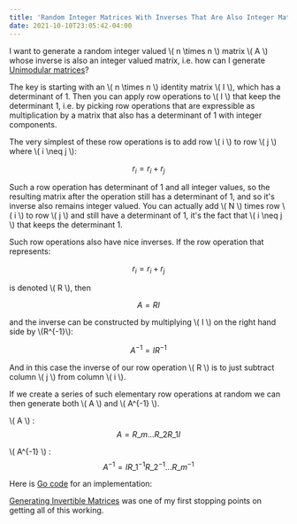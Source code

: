 ```yaml
---
title: 'Random Integer Matrices With Inverses That Are Also Integer Matrices'
date: 2021-10-10T23:05:42-04:00
---
```


I want to generate a random integer valued \\( n \times n \\) matrix \\( A \\)
whose inverse is also an integer valued matrix, i.e. how can I generate
[Unimodular matrices](https://en.wikipedia.org/wiki/Unimodular_matrix)?

The key is starting with an \\( n \times n \\) identity matrix \\( I \\), which
has a determinant of 1. Then you can apply row operations to \\( I \\) that keep
the determinant 1, i.e. by picking row operations that are expressible as
multiplication by a matrix that also has a determinant of 1 with integer
components.

The very simplest of these row operations is to add row \\( i \\) to row \\( j
\\) where \\( i \neq j \\):

$$ r_i = r_i + r_j $$

Such a row operation has determinant of 1 and all integer values, so the
resulting matrix after the operation still has a determinant of 1, and so it's
inverse also remains integer valued. You can actually add \\( N \\) times row
\\( i \\) to row \\( j \\) and still have a determinant of 1, it's the fact that
\\( i \neq j \\) that keeps the determinant 1.

Such row operations also have nice inverses. If the row operation that
represents:

$$ r_i = r_i + r_j $$

is denoted \\( R \\), then

$$ A=RI $$

and the inverse can be constructed by multiplying \\( I \\) on the right hand
side by \\(R^{-1}\\):

$$ A^{-1}=IR^{-1} $$

And in this case the inverse of our row operation \\( R \\) is to just subtract
column \\( j \\) from column \\( i \\).

If we create a series of such elementary row operations at random we can then
generate both \\( A \\) and \\( A^{-1} \\).

\\( A \\) : $$ A = R\_{m} ... R\_{2} R\_{1} I $$

\\( A^{-1} \\) : $$ A^{-1} = I R\_{1}^{-1} R\_{2}^{-1} ... R\_{m}^{-1} $$

Here is
[Go code](https://gist.github.com/jcgregorio/0c2028a7a27b814641e9f502ed8b8b32)
for an implementation:

<script src="https://gist.github.com/jcgregorio/0c2028a7a27b814641e9f502ed8b8b32.js"></script>

[Generating Invertible Matrices](https://people.math.carleton.ca/~kcheung/math/notes/MATH1107/wk06/06_generating_invertible_matrices.html)
was one of my first stopping points on getting all of this working.
